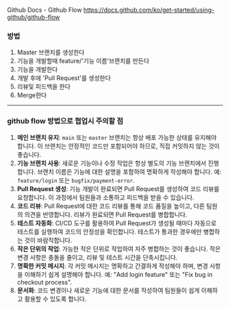 Github Docs - Github Flow
https://docs.github.com/ko/get-started/using-github/github-flow
### 방법
1. Master 브랜치를 생성한다
2. 기능을 개발할때 feature/'기능 이름'브랜치를 만든다
3. 기능을 개발한다
4. 개발 후에 'Pull Request'를 생성한다
5. 리뷰및 피드백을 한다
6. Merge한다
- - -
### github flow 방법으로 협업시 주의할 점
1. **메인 브랜치 유지**: `main` 또는 `master` 브랜치는 항상 배포 가능한 상태를 유지해야 합니다. 이 브랜치는 안정적인 코드만 포함되어야 하므로, 직접 커밋하지 않는 것이 좋습니다.
2. **기능 브랜치 사용**: 새로운 기능이나 수정 작업은 항상 별도의 기능 브랜치에서 진행합니다. 브랜치 이름은 기능에 대한 설명을 포함하여 명확하게 작성해야 합니다. 예: `feature/login` 또는 `bugfix/payment-error`.
3. **Pull Request 생성**: 기능 개발이 완료되면 Pull Request를 생성하여 코드 리뷰를 요청합니다. 이 과정에서 팀원들과 소통하고 피드백을 받을 수 있습니다.
4. **코드 리뷰**: Pull Request에 대한 코드 리뷰를 통해 코드 품질을 높이고, 다른 팀원의 의견을 반영합니다. 리뷰가 완료되면 Pull Request를 병합합니다.
5. **테스트 자동화**: CI/CD 도구를 활용하여 Pull Request가 생성될 때마다 자동으로 테스트를 실행하여 코드의 안정성을 확인합니다. 테스트가 통과한 경우에만 병합하는 것이 바람직합니다.
6. **작은 단위의 작업**: 가능한 작은 단위로 작업하여 자주 병합하는 것이 좋습니다. 작은 변경 사항은 충돌을 줄이고, 리뷰 및 테스트 시간을 단축시킵니다.
7. **명확한 커밋 메시지**: 각 커밋 메시지는 명확하고 간결하게 작성해야 하며, 변경 사항을 이해하기 쉽게 설명해야 합니다. 예: "Add login feature" 또는 "Fix bug in checkout process".
8. **문서화**: 코드 변경이나 새로운 기능에 대한 문서를 작성하여 팀원들이 쉽게 이해하고 활용할 수 있도록 합니다.